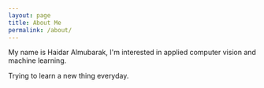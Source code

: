 ```yaml
---
layout: page
title: About Me
permalink: /about/
---
```


My name is Haidar Almubarak, I'm interested in applied computer vision and machine learning.

Trying to learn a new thing everyday.

